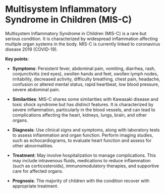 # Multisystem Inflammatory Syndrome in Children (MIS-C)

Multisystem Inflammatory Syndrome in Children (MIS-C) is a rare but serious condition. It is characterized by widespread inflammation affecting multiple organ systems in the body. MIS-C is currently linked to coronavirus disease 2019 (COVID-19).

**Key points**:

* **Symptoms**: Persistent fever, abdominal pain, vomiting, diarrhea, rash, conjunctivitis (red eyes), swollen hands and feet, swollen lymph nodes, irritability, decreased activity, difficulty breathing, chest pain, headache, confusion or altered mental status, rapid heartbeat, low blood pressure, severe abdominal pain.

* **Similarities**: MIS-C shares some similarities with Kawasaki disease and toxic shock syndrome but has distinct features. It is characterized by severe inflammation, particularly in the blood vessels, and can lead to complications affecting the heart, kidneys, lungs, brain, and other organs.

* **Diagnosis**: Use clinical signs and symptoms, along with laboratory tests to assess inflammation and organ function. Perform imaging studies, such as echocardiograms, to evaluate heart function and assess for other abnormalities.

* **Treatment**: May involve hospitalization to manage complications. This may include intravenous fluids, medications to reduce inflammation (such as corticosteroids), immunomodulatory therapies, and supportive care for affected organs.

* **Prognosis**: The majority of children with the condition recover with appropriate treatment.